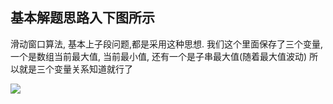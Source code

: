 ## 基本解题思路入下图所示

滑动窗口算法, 基本上子段问题,都是采用这种思想. 
我们这个里面保存了三个变量, 一个是数组当前最大值, 当前最小值, 还有一个是子串最大值(随着最大值波动)
所以就是三个变量关系知道就行了 

![](https://tyut.oss-accelerate.aliyuncs.com/image/2019-12-24/e31f8d6f-9e22-4225-a5ae-e3241e99d3d2.png?x-oss-process=style/template01)